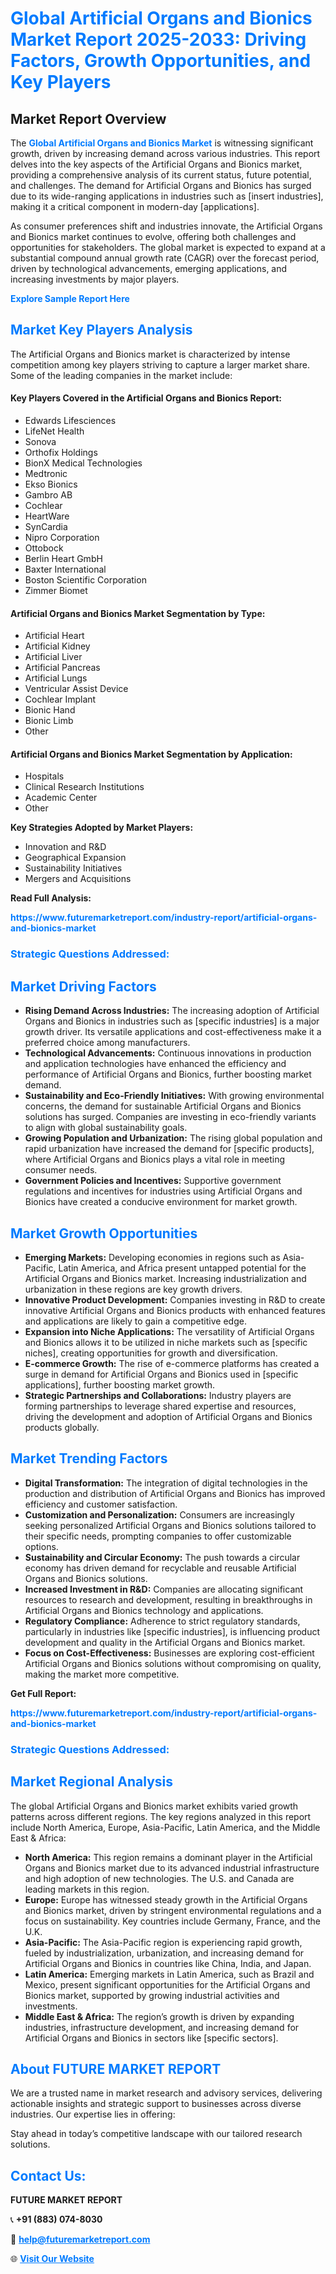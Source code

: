 <h1 style="color: #007BFF;">Global Artificial Organs and Bionics Market Report 2025-2033: Driving Factors, Growth Opportunities, and Key Players</h1>

<section id="overview">
<h2>Market Report Overview</h2>
<p>The <a href="https://www.futuremarketreport.com/industry-report/artificial-organs-and-bionics-market" style="color: #007BFF; text-decoration: none;"><strong>Global Artificial Organs and Bionics Market</strong></a> is witnessing significant growth, driven by increasing demand across various industries. This report delves into the key aspects of the Artificial Organs and Bionics market, providing a comprehensive analysis of its current status, future potential, and challenges. The demand for Artificial Organs and Bionics has surged due to its wide-ranging applications in industries such as [insert industries], making it a critical component in modern-day [applications].</p>
<p>As consumer preferences shift and industries innovate, the Artificial Organs and Bionics market continues to evolve, offering both challenges and opportunities for stakeholders. The global market is expected to expand at a substantial compound annual growth rate (CAGR) over the forecast period, driven by technological advancements, emerging applications, and increasing investments by major players.</p>
</section>

<section id="overview">
<p><a href="https://www.futuremarketreport.com/request-sample/reportId=51881" style="color: #007BFF; text-decoration: none;"><strong>Explore Sample Report Here</strong></a></p>
</section>

<section id="key-players">
<h2 style="color: #007BFF;">Market Key Players Analysis</h2>
<p>The Artificial Organs and Bionics market is characterized by intense competition among key players striving to capture a larger market share. Some of the leading companies in the market include:</p>
<h4>Key Players Covered in the Artificial Organs and Bionics Report:</h4>
<ul><li>Edwards Lifesciences</li><li>LifeNet Health</li><li>Sonova</li><li>Orthofix Holdings</li><li>BionX Medical Technologies</li><li>Medtronic</li><li>Ekso Bionics</li><li>Gambro AB</li><li>Cochlear</li><li>HeartWare</li><li>SynCardia</li><li>Nipro Corporation</li><li>Ottobock</li><li>Berlin Heart GmbH</li><li>Baxter International</li><li>Boston Scientific Corporation</li><li>Zimmer Biomet</li></ul>
<h4>Artificial Organs and Bionics Market Segmentation by Type:</h4>
<ul><li>Artificial Heart</li><li>Artificial Kidney</li><li>Artificial Liver</li><li>Artificial Pancreas</li><li>Artificial Lungs</li><li>Ventricular Assist Device</li><li>Cochlear Implant</li><li>Bionic Hand</li><li>Bionic Limb</li><li>Other</li></ul>

<h4>Artificial Organs and Bionics Market Segmentation by Application:</h4>
<ul><li>Hospitals</li><li>Clinical Research Institutions</li><li>Academic Center</li><li>Other</li></ul>
<p><strong>Key Strategies Adopted by Market Players:</strong></p>
<ul>
<li>Innovation and R&D</li>
<li>Geographical Expansion</li>
<li>Sustainability Initiatives</li>
<li>Mergers and Acquisitions</li>
</ul>
</section>

<section>
<p><strong>Read Full Analysis: </strong></p><a href="https://www.futuremarketreport.com/industry-report/artificial-organs-and-bionics-market" style="color: #007BFF; text-decoration: none;"><strong>https://www.futuremarketreport.com/industry-report/artificial-organs-and-bionics-market</strong></a>
<h3 style="color: #007BFF;">Strategic Questions Addressed:</h3>
</section>

<section id="driving-factors">
<h2 style="color: #007BFF;">Market Driving Factors</h2>
<ul>
<li><strong>Rising Demand Across Industries:</strong> The increasing adoption of Artificial Organs and Bionics in industries such as [specific industries] is a major growth driver. Its versatile applications and cost-effectiveness make it a preferred choice among manufacturers.</li>
<li><strong>Technological Advancements:</strong> Continuous innovations in production and application technologies have enhanced the efficiency and performance of Artificial Organs and Bionics, further boosting market demand.</li>
<li><strong>Sustainability and Eco-Friendly Initiatives:</strong> With growing environmental concerns, the demand for sustainable Artificial Organs and Bionics solutions has surged. Companies are investing in eco-friendly variants to align with global sustainability goals.</li>
<li><strong>Growing Population and Urbanization:</strong> The rising global population and rapid urbanization have increased the demand for [specific products], where Artificial Organs and Bionics plays a vital role in meeting consumer needs.</li>
<li><strong>Government Policies and Incentives:</strong> Supportive government regulations and incentives for industries using Artificial Organs and Bionics have created a conducive environment for market growth.</li>
</ul>
</section>

<section id="growth-opportunities">
<h2 style="color: #007BFF;">Market Growth Opportunities</h2>
<ul>
<li><strong>Emerging Markets:</strong> Developing economies in regions such as Asia-Pacific, Latin America, and Africa present untapped potential for the Artificial Organs and Bionics market. Increasing industrialization and urbanization in these regions are key growth drivers.</li>
<li><strong>Innovative Product Development:</strong> Companies investing in R&D to create innovative Artificial Organs and Bionics products with enhanced features and applications are likely to gain a competitive edge.</li>
<li><strong>Expansion into Niche Applications:</strong> The versatility of Artificial Organs and Bionics allows it to be utilized in niche markets such as [specific niches], creating opportunities for growth and diversification.</li>
<li><strong>E-commerce Growth:</strong> The rise of e-commerce platforms has created a surge in demand for Artificial Organs and Bionics used in [specific applications], further boosting market growth.</li>
<li><strong>Strategic Partnerships and Collaborations:</strong> Industry players are forming partnerships to leverage shared expertise and resources, driving the development and adoption of Artificial Organs and Bionics products globally.</li>
</ul>
</section>

<section id="trending-factors">
<h2 style="color: #007BFF;">Market Trending Factors</h2>
<ul>
<li><strong>Digital Transformation:</strong> The integration of digital technologies in the production and distribution of Artificial Organs and Bionics has improved efficiency and customer satisfaction.</li>
<li><strong>Customization and Personalization:</strong> Consumers are increasingly seeking personalized Artificial Organs and Bionics solutions tailored to their specific needs, prompting companies to offer customizable options.</li>
<li><strong>Sustainability and Circular Economy:</strong> The push towards a circular economy has driven demand for recyclable and reusable Artificial Organs and Bionics solutions.</li>
<li><strong>Increased Investment in R&D:</strong> Companies are allocating significant resources to research and development, resulting in breakthroughs in Artificial Organs and Bionics technology and applications.</li>
<li><strong>Regulatory Compliance:</strong> Adherence to strict regulatory standards, particularly in industries like [specific industries], is influencing product development and quality in the Artificial Organs and Bionics market.</li>
<li><strong>Focus on Cost-Effectiveness:</strong> Businesses are exploring cost-efficient Artificial Organs and Bionics solutions without compromising on quality, making the market more competitive.</li>
</ul>
</section>

<section>
<p><strong>Get Full Report: </strong></p><a href="https://www.futuremarketreport.com/industry-report/artificial-organs-and-bionics-market" style="color: #007BFF; text-decoration: none;"><strong>https://www.futuremarketreport.com/industry-report/artificial-organs-and-bionics-market</strong></a>
<h3 style="color: #007BFF;">Strategic Questions Addressed:</h3>
</section>


<section id="regional-analysis">
<h2 style="color: #007BFF;">Market Regional Analysis</h2>
<p>The global Artificial Organs and Bionics market exhibits varied growth patterns across different regions. The key regions analyzed in this report include North America, Europe, Asia-Pacific, Latin America, and the Middle East & Africa:</p>
<ul>
<li><strong>North America:</strong> This region remains a dominant player in the Artificial Organs and Bionics market due to its advanced industrial infrastructure and high adoption of new technologies. The U.S. and Canada are leading markets in this region.</li>
<li><strong>Europe:</strong> Europe has witnessed steady growth in the Artificial Organs and Bionics market, driven by stringent environmental regulations and a focus on sustainability. Key countries include Germany, France, and the U.K.</li>
<li><strong>Asia-Pacific:</strong> The Asia-Pacific region is experiencing rapid growth, fueled by industrialization, urbanization, and increasing demand for Artificial Organs and Bionics in countries like China, India, and Japan.</li>
<li><strong>Latin America:</strong> Emerging markets in Latin America, such as Brazil and Mexico, present significant opportunities for the Artificial Organs and Bionics market, supported by growing industrial activities and investments.</li>
<li><strong>Middle East & Africa:</strong> The region’s growth is driven by expanding industries, infrastructure development, and increasing demand for Artificial Organs and Bionics in sectors like [specific sectors].</li>
</ul>
</section>

<footer>
<h2 style="color: #007BFF;">About FUTURE MARKET REPORT</h2>
<p>We are a trusted name in market research and advisory services, delivering actionable insights and strategic support to businesses across diverse industries. Our expertise lies in offering:</p>

<p>Stay ahead in today’s competitive landscape with our tailored research solutions.</p>

<h2 style="color: #007BFF;">Contact Us:</h2>
<p><strong>FUTURE MARKET REPORT</strong></p>
<p>📞 <strong>+91 (883) 074-8030</strong></p>
<p>📧 <strong><a href="mailto:help@futuremarketreport.com" style="color: #007BFF;">help@futuremarketreport.com</a></strong></p>
<p>🌐 <strong><a href="https://www.futuremarketreport.com/" style="color: #007BFF;">Visit Our Website</a></strong></p>
</footer>